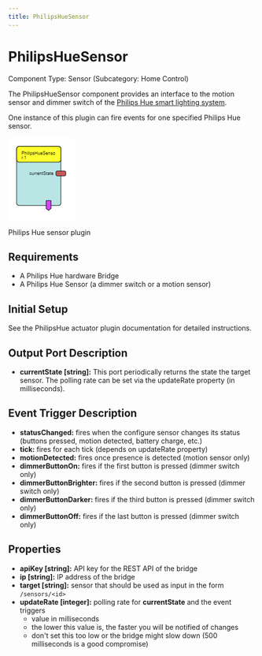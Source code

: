 ```yaml
---
title: PhilipsHueSensor
---
```


# PhilipsHueSensor

Component Type: Sensor (Subcategory: Home Control)

The PhilipsHueSensor component provides an interface to the motion sensor and dimmer switch of the 
[Philips Hue smart lighting system](https://www2.meethue.com/en-us). 

One instance of this plugin can fire events for one specified Philips Hue sensor.

![Screenshot: PhilipsHue plugin](./img/philipshuesensor.png "Screenshot: PhilipsHue plugin")

Philips Hue sensor plugin

## Requirements

* A Philips Hue hardware Bridge
* A Philips Hue Sensor (a dimmer switch or a motion sensor)

## Initial Setup

See the PhilipsHue actuator plugin documentation for detailed instructions.

## Output Port Description

*   **currentState \[string\]:** This port periodically returns the state the target sensor. The polling rate can be set via the updateRate property (in milliseconds).

## Event Trigger Description

* **statusChanged:** fires when the configure sensor changes its status (buttons pressed, motion detected, battery charge, etc.)
* **tick:** fires for each tick (depends on updateRate property)
* **motionDetected:** fires once presence is detected (motion sensor only)
* **dimmerButtonOn:** fires if the first button is pressed (dimmer switch only)
* **dimmerButtonBrighter:** fires if the second button is pressed (dimmer switch only)
* **dimmerButtonDarker:** fires if the third button is pressed (dimmer switch only)
* **dimmerButtonOff:** fires if the last button is pressed (dimmer switch only)

## Properties

* **apiKey \[string\]:** API key for the REST API of the bridge
* **ip \[string\]:** IP address of the bridge
* **target \[string\]:** sensor that should be used as input in the form `/sensors/<id>`
* **updateRate \[integer\]:** polling rate for **currentState** and the event triggers
    * value in milliseconds
    * the lower this value is, the faster you will be notified of changes
    * don't set this too low or the bridge might slow down (500 milliseconds is a good compromise)